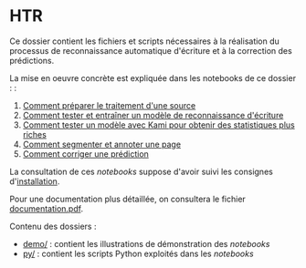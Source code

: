 HTR
====

Ce dossier contient les fichiers et scripts nécessaires à la réalisation du processus de reconnaissance automatique d'écriture et à la correction des prédictions.

La mise en oeuvre concrète est expliquée dans les notebooks de ce dossier : :
1. [Comment préparer le traitement d'une source](./1_Preparer_le_traitement_dune_source.ipynb)
2. [Comment tester et entraîner un modèle de reconnaissance d'écriture](./2_Tester_et_entrainer_un_modele_HTR_avec_Kraken.ipynb)
3. [Comment tester un modèle avec Kami pour obtenir des statistiques plus riches](./3_Tutoriel_Kami.ipynb)
4. [Comment segmenter et annoter une page](./4_Segmenter_et_annoter_une_page.ipynb)
5. [Comment corriger une prédiction](./5_Corriger_une_prediction.ipynb)

La consultation de ces *notebooks* suppose d'avoir suivi les consignes d'[installation](https://github.com/sbiay/CdS-edition#installation).

Pour une documentation plus détaillée, on consultera le fichier [documentation.pdf](../documentation/documentation.pdf).

Contenu des dossiers :
- [demo/](./demo/) : contient les illustrations de démonstration des *notebooks*
- [py/](./py/) : contient les scripts Python exploités dans les *notebooks*